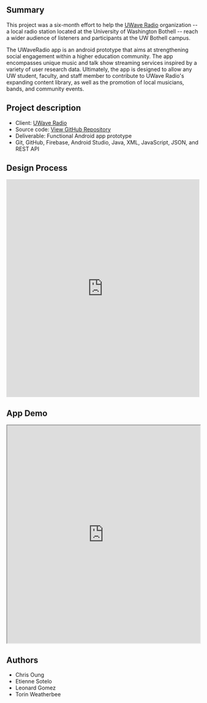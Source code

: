 
## Summary

This project was a six-month effort to help the [UWave Radio](uwave.fm) organization -- a local radio station located at the University of Washington Bothell -- reach a wider audience of listeners and participants at the UW Bothell campus. 

The UWaveRadio app is an android prototype that aims at strengthening social engagement within a higher education community. The app encompasses unique music and talk show streaming services inspired by a variety of user research data. Ultimately, the app is designed to allow any UW student, faculty, and staff member to contribute to UWave Radio's expanding content library, as well as the promotion of local musicians, bands, and community events.


## Project description

- Client: [UWave Radio](uwave.fm)
- Source code: [View GitHub Repository](https://github.com/chrisoung1/uwave-android-app)
- Deliverable: Functional Android app prototype
- Git, GitHub, Firebase, Android Studio, Java, XML, JavaScript, JSON, and REST API


## Design Process

<iframe src="https://docs.google.com/presentation/d/e/2PACX-1vRHrR_hMKWqeVFWRrEfHaYBRjDf_sbfruLtcaAzsHJpPPESqksKjv96UF0gfMXvi657U_IflOazLZxi/embed?start=false&loop=false&delayms=3000" frameborder="0" width="100%" height="569" allowfullscreen="true" mozallowfullscreen="true" webkitallowfullscreen="true"></iframe>

## App Demo

<iframe width="100%" height="569" src="https://www.youtube.com/embed/MfDhygftfd4">
</iframe>

## Authors

- Chris Oung 
- Etienne Sotelo
- Leonard Gomez
- Torin Weatherbee


